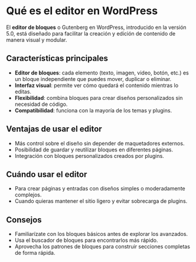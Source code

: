 # Qué es el editor en WordPress

El **editor de bloques** o Gutenberg en WordPress, introducido en la versión 5.0, está diseñado para facilitar la creación y edición de contenido de manera visual y modular.

## Características principales

- **Editor de bloques**: cada elemento (texto, imagen, video, botón, etc.) es un bloque independiente que puedes mover, duplicar o eliminar.
- **Interfaz visual**: permite ver cómo quedará el contenido mientras lo editas.
- **Flexibilidad**: combina bloques para crear diseños personalizados sin necesidad de código.
- **Compatibilidad**: funciona con la mayoría de los temas y plugins.

## Ventajas de usar el editor

- Más control sobre el diseño sin depender de maquetadores externos.
- Posibilidad de guardar y reutilizar bloques en diferentes páginas.
- Integración con bloques personalizados creados por plugins.

## Cuándo usar el editor

- Para crear páginas y entradas con diseños simples o moderadamente complejos.
- Cuando quieras mantener el sitio ligero y evitar sobrecarga de plugins.

## Consejos

- Familiarízate con los bloques básicos antes de explorar los avanzados.
- Usa el buscador de bloques para encontrarlos más rápido.
- Aprovecha los patrones de bloques para construir secciones completas de forma rápida.

